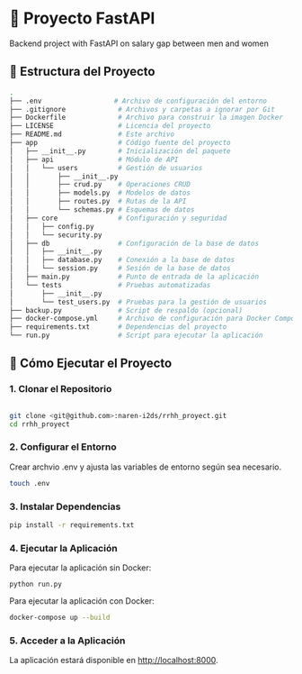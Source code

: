 # 🚀 Proyecto FastAPI

Backend project with FastAPI on salary gap between men and women

## 📁 Estructura del Proyecto

```bash
.
├── .env                  # Archivo de configuración del entorno
├── .gitignore             # Archivos y carpetas a ignorar por Git
├── Dockerfile             # Archivo para construir la imagen Docker
├── LICENSE                # Licencia del proyecto
├── README.md              # Este archivo
├── app                    # Código fuente del proyecto
│   ├── __init__.py        # Inicialización del paquete
│   ├── api                # Módulo de API
│   │   └── users          # Gestión de usuarios
│   │       ├── __init__.py
│   │       ├── crud.py    # Operaciones CRUD
│   │       ├── models.py  # Modelos de datos
│   │       ├── routes.py  # Rutas de la API
│   │       └── schemas.py # Esquemas de datos
│   ├── core               # Configuración y seguridad
│   │   ├── config.py
│   │   └── security.py
│   ├── db                 # Configuración de la base de datos
│   │   ├── __init__.py
│   │   ├── database.py    # Conexión a la base de datos
│   │   └── session.py     # Sesión de la base de datos
│   ├── main.py            # Punto de entrada de la aplicación
│   └── tests              # Pruebas automatizadas
│       ├── __init__.py
│       └── test_users.py  # Pruebas para la gestión de usuarios
├── backup.py              # Script de respaldo (opcional)
├── docker-compose.yml     # Archivo de configuración para Docker Compose
├── requirements.txt       # Dependencias del proyecto
└── run.py                 # Script para ejecutar la aplicación
```

## 🚀 Cómo Ejecutar el Proyecto

### 1. Clonar el Repositorio

```bash

git clone <git@github.com>:naren-i2ds/rrhh_proyect.git
cd rrhh_proyect

```

### 2. Configurar el Entorno

Crear archvio .env y ajusta las variables de entorno según sea necesario.
```bash
touch .env
```

### 3. Instalar Dependencias
```bash
pip install -r requirements.txt
```
### 4. Ejecutar la Aplicación

Para ejecutar la aplicación sin Docker:

```bahs
python run.py
```

Para ejecutar la aplicación con Docker:
```bash
docker-compose up --build
```

### 5. Acceder a la Aplicación

La aplicación estará disponible en <http://localhost:8000>.
